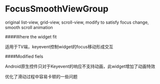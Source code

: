 # FocusSmoothViewGroup
original list-view, grid-view, scroll-view, modify to satisfy focus change, smooth scroll animation

####Where the widget fit

适用于TV端，keyevent控制widget的focus移动形成交互


####Modified fiels

Android原生控件只对于Keyevent的响应不支持动画，此widget增加了动画特效

优化了滑动过程中容易卡顿的一些问题
